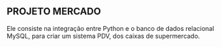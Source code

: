 ## PROJETO MERCADO

Ele consiste na integração entre Python e o banco de dados relacional MySQL, para criar um sistema PDV, dos caixas de supermercado.
